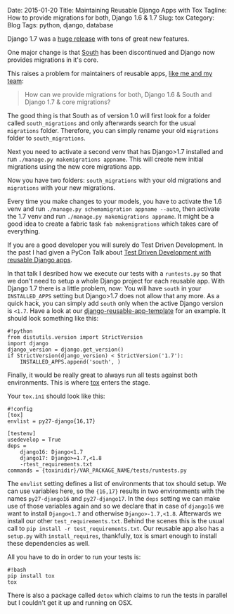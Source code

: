 Date: 2015-01-20
Title: Maintaining Reusable Django Apps with Tox
Tagline: How to provide migrations for both, Django 1.6 & 1.7
Slug: tox
Category: Blog
Tags: python, django, database 

Django 1.7 was a [huge release](https://docs.djangoproject.com/en/1.7/releases/1.7/)
with tons of great new features.

One major change is that [South](http://south.readthedocs.org/en/latest/releasenotes/1.0.html#library-migration-path)
has been discontinued and Django now provides migrations in it's core.

This raises a problem for maintainers of reusable apps, [like me and my team](http://github.com/bitmazk/):

> How can we provide migrations for both, Django 1.6 & South and Django 1.7 & core migrations?

The good thing is that South as of version 1.0 will first look for a folder
called `south_migrations` and only afterwards search for the usual `migrations`
folder.  Therefore, you can simply rename your old `migrations` folder to
`south_migrations`.

Next you need to activate a second venv that has Django>1.7 installed and run
`./manage.py makemigrations appname`. This will create new initial migrations
using the new core migrations app.

Now you have two folders: `south_migrations` with your old migrations and
`migrations` with your new migrations.

Every time you make changes to your models, you have to activate the 1.6 venv
and run `./manage.py schemamigration appname --auto`, then activate the 1.7
venv and run `./manage.py makemigrations appname`. It might be a good idea to
create a fabric task `fab makemigrations` which takes care of everything.

If you are a good developer you will surely do Test Driven Development. In the
past I had given a PyCon Talk about [Test Driven Development with reusable Django apps](https://github.com/mbrochh/tdd-with-django-reusable-app).

In that talk I desribed how we execute our tests with a `runtests.py` so that
we don't need to setup a whole Django project for each reusable app. With
Django 1.7 there is a little problem, now: You will have `south` in your
`INSTALLED_APPS` setting but Django>1.7 does not allow that any more. As a
quick hack, you can simply add `south` only when the active Django version is
`<1.7`. Have a look at our [django-reusable-app-template](https://github.com/bitmazk/django-reusable-app-template/blob/master/template/package_name/tests/south_settings.py#L28)
for an example. It should look something like this:

    #!python
    from distutils.version import StrictVersion
    import django
    django_version = django.get_version()
    if StrictVersion(django_version) < StrictVersion('1.7'):
        INSTALLED_APPS.append('south', )

Finally, it would be really great to always run all tests against both
environments. This is where [tox](http://tox.readthedocs.org/en/latest/) enters 
the stage.

Your `tox.ini` should look like this:

    #!config
    [tox]
    envlist = py27-django{16,17}

    [testenv]
    usedevelop = True
    deps =
        django16: Django<1.7
        django17: Django>=1.7,<1.8
        -rtest_requirements.txt
    commands = {toxinidir}/VAR_PACKAGE_NAME/tests/runtests.py

The `envlist` setting defines a list of environments that tox should setup. We
can use variables here, so the `{16,17}` results in two environments with the
names `py27-django16` and `py27-django17`. In the `deps` setting we can make
use of those variables again and so we declare that in case of `django16` we
want to install `Django<1.7` and otherwise `Django>-1.7,<1.8`. Afterwards we
install our other `test_requirements.txt`. Behind the scenes this is the usual
call to `pip install -r test_requirements.txt`. Our reusable app also has a
`setup.py` with `install_requires`, thankfully, tox is smart enough to install
these dependencies as well.

All you have to do in order to run your tests is:

    #!bash
    pip install tox
    tox

There is also a package called `detox` which claims to run the tests in
parallel but I couldn't get it up and running on OSX.
